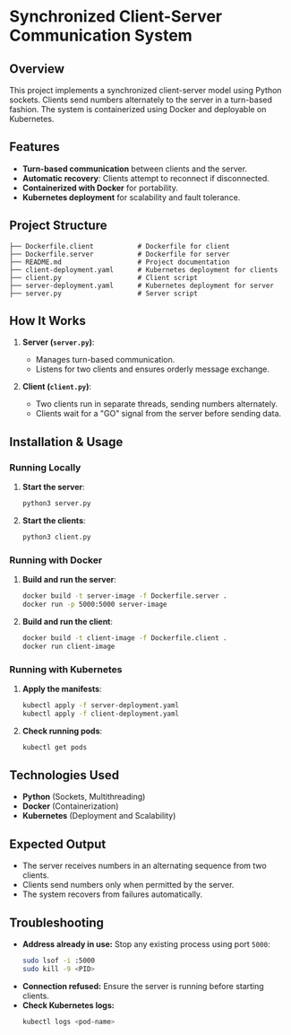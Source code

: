 # Synchronized Client-Server Communication System

## Overview
This project implements a synchronized client-server model using Python sockets. Clients send numbers alternately to the server in a turn-based fashion. The system is containerized using Docker and deployable on Kubernetes.

## Features
- **Turn-based communication** between clients and the server.
- **Automatic recovery**: Clients attempt to reconnect if disconnected.
- **Containerized with Docker** for portability.
- **Kubernetes deployment** for scalability and fault tolerance.

## Project Structure
```
├── Dockerfile.client           # Dockerfile for client
├── Dockerfile.server           # Dockerfile for server
├── README.md                   # Project documentation
├── client-deployment.yaml      # Kubernetes deployment for clients
├── client.py                   # Client script
├── server-deployment.yaml      # Kubernetes deployment for server
├── server.py                   # Server script
```

## How It Works
1. **Server (`server.py`)**:
   - Manages turn-based communication.
   - Listens for two clients and ensures orderly message exchange.

2. **Client (`client.py`)**:
   - Two clients run in separate threads, sending numbers alternately.
   - Clients wait for a "GO" signal from the server before sending data.

## Installation & Usage
### Running Locally
1. **Start the server**:
   ```bash
   python3 server.py
   ```
2. **Start the clients**:
   ```bash
   python3 client.py
   ```

### Running with Docker
1. **Build and run the server**:
   ```bash
   docker build -t server-image -f Dockerfile.server .
   docker run -p 5000:5000 server-image
   ```
2. **Build and run the client**:
   ```bash
   docker build -t client-image -f Dockerfile.client .
   docker run client-image
   ```

### Running with Kubernetes
1. **Apply the manifests**:
   ```bash
   kubectl apply -f server-deployment.yaml
   kubectl apply -f client-deployment.yaml
   ```
2. **Check running pods**:
   ```bash
   kubectl get pods
   ```

## Technologies Used
- **Python** (Sockets, Multithreading)
- **Docker** (Containerization)
- **Kubernetes** (Deployment and Scalability)

## Expected Output
- The server receives numbers in an alternating sequence from two clients.
- Clients send numbers only when permitted by the server.
- The system recovers from failures automatically.

## Troubleshooting
- **Address already in use:** Stop any existing process using port `5000`:
  ```bash
  sudo lsof -i :5000
  sudo kill -9 <PID>
  ```
- **Connection refused:** Ensure the server is running before starting clients.
- **Check Kubernetes logs:**
  ```bash
  kubectl logs <pod-name>
  ```


